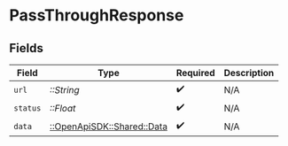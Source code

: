 # PassThroughResponse


## Fields

| Field                                                     | Type                                                      | Required                                                  | Description                                               |
| --------------------------------------------------------- | --------------------------------------------------------- | --------------------------------------------------------- | --------------------------------------------------------- |
| `url`                                                     | *::String*                                                | :heavy_check_mark:                                        | N/A                                                       |
| `status`                                                  | *::Float*                                                 | :heavy_check_mark:                                        | N/A                                                       |
| `data`                                                    | [::OpenApiSDK::Shared::Data](../../models/shared/data.md) | :heavy_check_mark:                                        | N/A                                                       |